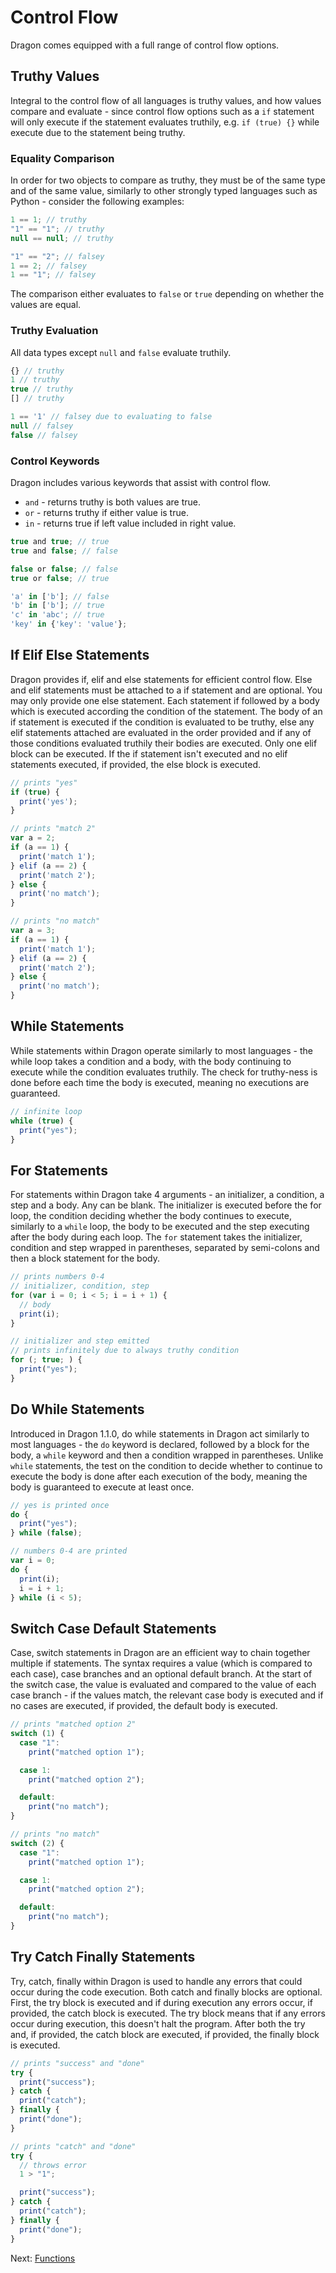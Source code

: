 # Control Flow

Dragon comes equipped with a full range of control flow options.

## Truthy Values

Integral to the control flow of all languages is truthy values, and how values compare and evaluate - since control flow options such as a `if` statement will only execute if the statement evaluates truthily, e.g. `if (true) {}` while execute due to the statement being truthy.

### Equality Comparison

In order for two objects to compare as truthy, they must be of the same type and of the same value, similarly to other strongly typed languages such as Python - consider the following examples:

```js
1 == 1; // truthy
"1" == "1"; // truthy
null == null; // truthy

"1" == "2"; // falsey
1 == 2; // falsey
1 == "1"; // falsey
```

The comparison either evaluates to `false` or `true` depending on whether the values are equal.

### Truthy Evaluation

All data types except `null` and `false` evaluate truthily.

```js
{} // truthy
1 // truthy
true // truthy
[] // truthy

1 == '1' // falsey due to evaluating to false
null // falsey
false // falsey
```

### Control Keywords

Dragon includes various keywords that assist with control flow.

- `and` - returns truthy is both values are true.
- `or` - returns truthy if either value is true.
- `in` - returns true if left value included in right value.

```js
true and true; // true
true and false; // false

false or false; // false
true or false; // true

'a' in ['b']; // false
'b' in ['b']; // true
'c' in 'abc'; // true
'key' in {'key': 'value'};
```

## If Elif Else Statements

Dragon provides if, elif and else statements for efficient control flow. Else and elif statements must be attached to a if statement and are optional. You may only provide one else statement. Each statement if followed by a body which is executed according the condition of the statement. The body of an if statement is executed if the condition is evaluated to be truthy, else any elif statements attached are evaluated in the order provided and if any of those conditions evaluated truthily their bodies are executed. Only one elif block can be executed. If the if statement isn't executed and no elif statements executed, if provided, the else block is executed.

```js
// prints "yes"
if (true) {
  print('yes');
}

// prints "match 2"
var a = 2;
if (a == 1) {
  print('match 1');
} elif (a == 2) {
  print('match 2');
} else {
  print('no match');
}

// prints "no match"
var a = 3;
if (a == 1) {
  print('match 1');
} elif (a == 2) {
  print('match 2');
} else {
  print('no match');
}
```

## While Statements

While statements within Dragon operate similarly to most languages - the while loop takes a condition and a body, with the body continuing to execute while the condition evaluates truthily. The check for truthy-ness is done before each time the body is executed, meaning no executions are guaranteed.

```js
// infinite loop
while (true) {
  print("yes");
}
```

## For Statements

For statements within Dragon take 4 arguments - an initializer, a condition, a step and a body. Any can be blank. The initializer is executed before the for loop, the condition deciding whether the body continues to execute, similarly to a `while` loop, the body to be executed and the step executing after the body during each loop. The `for` statement takes the initializer, condition and step wrapped in parentheses, separated by semi-colons and then a block statement for the body.

```js
// prints numbers 0-4
// initializer, condition, step
for (var i = 0; i < 5; i = i + 1) {
  // body
  print(i);
}

// initializer and step emitted
// prints infinitely due to always truthy condition
for (; true; ) {
  print("yes");
}
```

## Do While Statements

Introduced in Dragon 1.1.0, do while statements in Dragon act similarly to most languages - the `do` keyword is declared, followed by a block for the body, a `while` keyword and then a condition wrapped in parentheses. Unlike `while` statements, the test on the condition to decide whether to continue to execute the body is done after each execution of the body, meaning the body is guaranteed to execute at least once.

```js
// yes is printed once
do {
  print("yes");
} while (false);

// numbers 0-4 are printed
var i = 0;
do {
  print(i);
  i = i + 1;
} while (i < 5);
```

## Switch Case Default Statements

Case, switch statements in Dragon are an efficient way to chain together multiple if statements. The syntax requires a value (which is compared to each case), case branches and an optional default branch. At the start of the switch case, the value is evaluated and compared to the value of each case branch - if the values match, the relevant case body is executed and if no cases are executed, if provided, the default body is executed.

```js
// prints "matched option 2"
switch (1) {
  case "1":
    print("matched option 1");

  case 1:
    print("matched option 2");

  default:
    print("no match");
}

// prints "no match"
switch (2) {
  case "1":
    print("matched option 1");

  case 1:
    print("matched option 2");

  default:
    print("no match");
}
```

## Try Catch Finally Statements

Try, catch, finally within Dragon is used to handle any errors that could occur during the code execution. Both catch and finally blocks are optional. First, the try block is executed and if during execution any errors occur, if provided, the catch block is executed. The try block means that if any errors occur during execution, this doesn't halt the program. After both the try and, if provided, the catch block are executed, if provided, the finally block is executed.

```js
// prints "success" and "done"
try {
  print("success");
} catch {
  print("catch");
} finally {
  print("done");
}

// prints "catch" and "done"
try {
  // throws error
  1 > "1";

  print("success");
} catch {
  print("catch");
} finally {
  print("done");
}
```

Next: [Functions](./functions.md)
